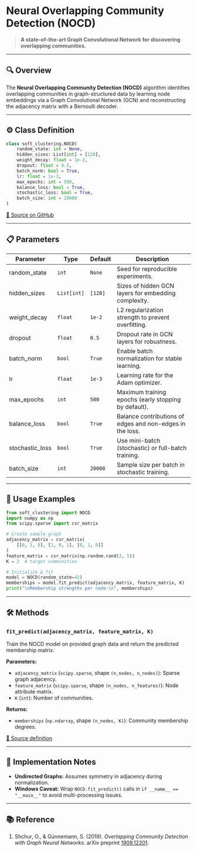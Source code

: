 #  Neural Overlapping Community Detection (NOCD)

> **A state-of-the-art Graph Convolutional Network for discovering overlapping communities.**

---

## 🔍 Overview

The **Neural Overlapping Community Detection (NOCD)** algorithm identifies overlapping communities in graph-structured data by learning node embeddings via a Graph Convolutional Network (GCN) and reconstructing the adjacency matrix with a Bernoulli decoder.

---

## ⚙️ Class Definition

```python
class soft_clustering.NOCD(
    random_state: int = None,
    hidden_sizes: List[int] = [128],
    weight_decay: float = 1e-2,
    dropout: float = 0.5,
    batch_norm: bool = True,
    lr: float = 1e-3,
    max_epochs: int = 500,
    balance_loss: bool = True,
    stochastic_loss: bool = True,
    batch_size: int = 20000
)
```

[🔗 Source on GitHub](https://github.com/soft-clustering/soft-clustering/blob/main/soft_clustering/_nocd.py#L444)

---

## 📋 Parameters

| Parameter        | Type        | Default | Description                                               |
| ---------------- | ----------- | ------- | --------------------------------------------------------- |
| random\_state    | `int`       | `None`  | Seed for reproducible experiments.                        |
| hidden\_sizes    | `List[int]` | `[128]` | Sizes of hidden GCN layers for embedding complexity.      |
| weight\_decay    | `float`     | `1e-2`  | L2 regularization strength to prevent overfitting.        |
| dropout          | `float`     | `0.5`   | Dropout rate in GCN layers for robustness.                |
| batch\_norm      | `bool`      | `True`  | Enable batch normalization for stable learning.           |
| lr               | `float`     | `1e-3`  | Learning rate for the Adam optimizer.                     |
| max\_epochs      | `int`       | `500`   | Maximum training epochs (early stopping by default).      |
| balance\_loss    | `bool`      | `True`  | Balance contributions of edges and non-edges in the loss. |
| stochastic\_loss | `bool`      | `True`  | Use mini-batch (stochastic) or full-batch training.       |
| batch\_size      | `int`       | `20000` | Sample size per batch in stochastic training.             |

---

## 🚀 Usage Examples

```python
from soft_clustering import NOCD
import numpy as np
from scipy.sparse import csr_matrix

# Create sample graph
adjacency_matrix = csr_matrix(
    [[0, 1, 0], [1, 0, 1], [0, 1, 0]]
)
feature_matrix = csr_matrix(np.random.rand(3, 5))
K = 2  # target communities

# Initialize & fit
model = NOCD(random_state=42)
memberships = model.fit_predict(adjacency_matrix, feature_matrix, K)
print("\nMembership strengths per node:\n", memberships)
```

---

## 🛠️ Methods

### `fit_predict(adjacency_matrix, feature_matrix, K)`

Train the NOCD model on provided graph data and return the predicted membership matrix.

**Parameters:**

* `adjacency_matrix` (`scipy.sparse`, shape `(n_nodes, n_nodes)`): Sparse graph adjacency.
* `feature_matrix` (`scipy.sparse`, shape `(n_nodes, n_features)`): Node attribute matrix.
* `K` (`int`): Number of communities.

**Returns:**

* `memberships` (`np.ndarray`, shape `(n_nodes, K)`): Community membership degrees.

[🔗 Source definition](https://github.com/soft-clustering/soft-clustering/blob/main/soft_clustering/_nocd.py#L478)

---

## 📝 Implementation Notes

* **Undirected Graphs:** Assumes symmetry in adjacency during normalization.
* **Windows Caveat:** Wrap `NOCD.fit_predict()` calls in `if __name__ == "__main__"` to avoid multi-processing issues.

---

## 📚 Reference

1. Shchur, O., & Günnemann, S. (2019). *Overlapping Community Detection with Graph Neural Networks*. arXiv preprint [1909.12201](https://arxiv.org/abs/1909.12201).
